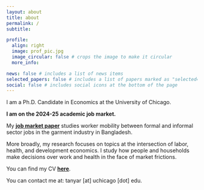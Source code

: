 ```yaml
---
layout: about
title: about
permalink: /
subtitle: 

profile:
  align: right
  image: prof_pic.jpg
  image_circular: false # crops the image to make it circular
  more_info: 

news: false # includes a list of news items
selected_papers: false # includes a list of papers marked as "selected={true}"
social: false # includes social icons at the bottom of the page
---
```




I am a Ph.D. Candidate in Economics at the University of Chicago. 

**I am on the 2024-25 academic job market.**

My **[job market paper](https://www.tanyarajan.com/assets/pdf/Rajan_JMP_latest.pdf)** studies worker mobility between formal and informal sector jobs in the garment industry in Bangladesh.

More broadly, my research focuses on topics at the intersection of labor, health, and development economics. I study how people and households make decisions over work and health in the face of market frictions. 

You can find my CV **[here](https://www.tanyarajan.com/assets/pdf/Rajan_CV_latest.pdf)**.

You can contact me at: tanyar [at] uchicago [dot] edu.



